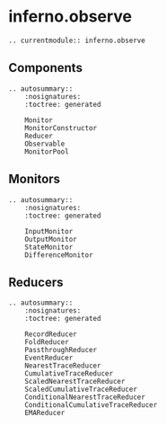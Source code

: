 # inferno.observe

```{eval-rst}
.. currentmodule:: inferno.observe
```

## Components
```{eval-rst}
.. autosummary::
    :nosignatures:
    :toctree: generated

    Monitor
    MonitorConstructor
    Reducer
    Observable
    MonitorPool
```

## Monitors
```{eval-rst}
.. autosummary::
    :nosignatures:
    :toctree: generated

    InputMonitor
    OutputMonitor
    StateMonitor
    DifferenceMonitor
```

## Reducers
```{eval-rst}
.. autosummary::
    :nosignatures:
    :toctree: generated

    RecordReducer
    FoldReducer
    PassthroughReducer
    EventReducer
    NearestTraceReducer
    CumulativeTraceReducer
    ScaledNearestTraceReducer
    ScaledCumulativeTraceReducer
    ConditionalNearestTraceReducer
    ConditionalCumulativeTraceReducer
    EMAReducer
```
